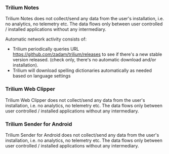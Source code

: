 ### Trilium Notes

Trilium Notes does not collect/send any data from the user's installation, i.e. no analytics, no telemetry etc. The data flows only between user controlled / installed applications without any intermediary.

Automatic network activity consists of:

* Trilium periodically queries URL https://github.com/zadam/trilium/releases to see if there's a new stable version released. (check only, there's no automatic download and/or installation).
* Trilium will download spelling dictionaries automatically as needed based on language settings

### Trilium Web Clipper

Trilium Web Clipper does not collect/send any data from the user's installation, i.e. no analytics, no telemetry etc. The data flows only between user controlled / installed applications without any intermediary.

### Trilium Sender for Android

Trilium Sender for Android does not collect/send any data from the user's installation, i.e. no analytics, no telemetry etc. The data flows only between user controlled / installed applications without any intermediary.